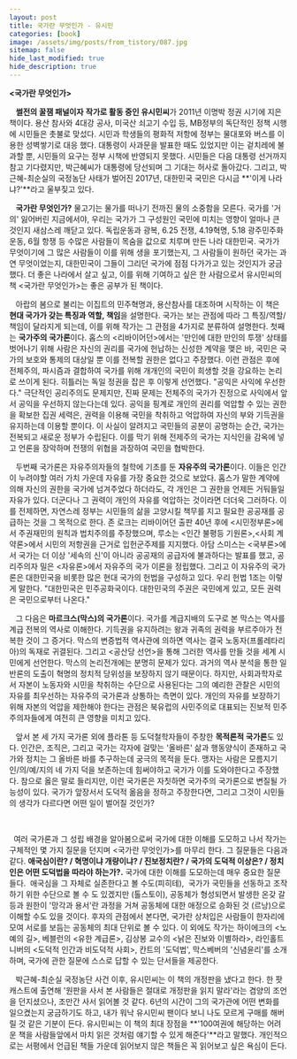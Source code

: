 ```yaml
---
layout: post
title: 국가란 무엇인가 - 유시민
categories: [book]
image: /assets/img/posts/from_tistory/087.jpg
sitemap: false
hide_last_modified: true
hide_description: true
---
```


  


  


**<국가란 무엇인가\>**

  


   **썰전의 꿀잼 패널이자** **작가로 활동 중인 유시민씨**가 2011년 이명박 정권 시기에 지은 책이다. 용산 참사와 4대강 공사, 미국산 쇠고기 수입 등, MB정부의 독단적인 정책 시행에 시민들은 촛불로 맞섰다. 시민과 학생들의 평화적 저항에 정부는 물대포와 버스를 이용한 성벽쌓기로 대응 했다. 대통령이 사과문을 발표한 때도 있었지만 이는 겉치레에 불과할 뿐, 시민들의 요구는 정부 시책에 반영되지 못했다. 시민들은 다음 대통령 선거까지 참고 기다렸지만, 박근혜씨가 대통령에 당선되며 그 기대는 허사로 돌아갔다. 그리고, 박근혜-최순실의 국정농단 사태가 벌어진 2017년, 대한민국 국민은 다시금 **'이게 나라냐?'**라고 울부짖고 있다. 

  


   **국가란 무엇인가?** 물고기는 물가를 떠나기 전까진 물의 소중함을 모른다. 국가를 '거의' 잃어버린 지금에서야, 우리는 국가가 그 구성원인 국민에 미치는 영향이 얼마나 큰 것인지 새삼스레 깨닫고 있다. 독립운동과 광복, 6.25 전쟁, 4.19혁명, 5.18 광주민주화운동, 6월 항쟁 등 수많은 사람들이 목숨을 값으로 치루며 만든 나라 대한민국. 국가가 무엇이기에 그 많은 사람들이 이를 위해 생을 포기했는지, 그 사람들이 원하던 국가는 과연 무엇이었는지, 대한민국이 그들이 그리던 국가에 점점 다가가고 있는 것인지가 궁금했다. 더 좋은 나라에서 살고 싶고, 이를 위해 기여하고 싶은 한 사람으로서 유시민씨의 책 <국가란 무엇인가\>는 좋은 공부가 된 책이다.

  


   아랍의 봄으로 불리는 이집트의 민주혁명과, 용산참사를 대조하며 시작하는 이 책은 **현대 국가가 갖는 특징과 역할, 책임**을 설명한다. 국가는 보는 관점에 따라 그 특징/역할/책임이 달라지게 되는데, 이를 위해 작가는 그 관점을 4가지로 분류하여 설명한다. 첫째는 **국가주의 국가론**이다. 홉스의 <리바이어던\>에서는 '만인에 대한 만인의 투쟁' 상태를 벗어나기 위해 사람은 자신의 권리를 국가에 헌납하는 신성한 계약을 맺은 바, 국민은 국가의 보호와 통제의 대상일 뿐 이를 전복할 권한은 없다고 주장했다. 이런 관점은 후에 전체주의, 파시즘과 결합하여 국가를 위해 개개인의 국민이 희생할 것을 강요하는 논리로 쓰이게 된다. 히틀러는 독일 정권을 잡은 후 이렇게 선언했다. "공익은 사익에 우선한다." 극단적인 공리주의도 문제지만, 진짜 문제는 전체주의 국가가 진정으로 사익에서 앞서 공익을 우선하지 않는다는데 있다. 공익을 핑계로 개인의 권리를 억압할 수 있는 권한을 확보한 집권 세력은, 권력을 이용해 국민을 착취하고 억압하여 자신의 부와 기득권을 유지하는데 이용할 뿐이다. 이 사실이 알려지고 국민들의 공분이 공명하는 순간, 국가는 전복되고 새로운 정부가 수립된다. 이를 막기 위해 전제주의 국가는 지식인을 감옥에 넣고 언론을 장악하며 전쟁의 위협을 과장하여 국민을 협박한다.

  


   두번째 국가론은 자유주의자들의 철학에 기초를 둔 **자유주의 국가론**이다. 이들은 인간이 누려야할 여러 가치 가운데 자유를 가장 중요한 것으로 보았다. 홉스가 말한 계약에 의해 자신의 권한을 국가에 넘겨주었다 하더라도, 각 개인은 그 권한을 언제든 거둬들일 자유가 있다. 더군다나 그 권력이 개인의 자유를 억압하는 것이라면 더더욱 그러하다. 이를 전제하면, 자연스레 정부는 시민들의 삶을 고양시킬 책무를 지고 필요한 공공재를 공급하는 것을 그 목적으로 한다. 존 로크는 리바이어던 출판 40년 후에 <시민정부론\>에서 주권재민의 원칙과 법치주의를 주장했으며, 루소는 <인간 불평등 기원론\>,<사회 계약론\>에서 시민의 저항권을 근거로 입헌군주제를 지지했다. 아담 스미스는 <국부론\>에서 국가는 더 이상 '세속의 신'이 아니라 공공재의 공급자에 불과하다는 발표를 했고, 공리주의자 밀은 <자유론\>에서 자유주의 국가 이론을 정립했다. 그리고 이 자유주의 국가론은 대한민국을 비롯한 많은 현대 국가의 헌법을 구성하고 있다. 우리 헌법 1조는 이렇게 말한다. "대한민국은 민주공화국이다. 대한민국의 주권은 국민에게 있고, 모든 권력은 국민으로부터 나온다."

  


   그 다음은 **마르크스(막스)의 국가론**이다. 국가를 계급지배의 도구로 본 막스는 역사를 계급 전복의 역사로 이해한다. 기득권을 유지하려는 왕과 귀족의 권력을 부르주아가 전복한 것이 그 증거다. 막스의 변증법적 역사관에 의하면 역사는 결국 노동자(프롤레타리아)의 독재로 귀결된다. 그리고 <공산당 선언\>을 통해 그러한 역사를 만들 것을 세계 시민에게 선언한다. 막스의 논리전개에는 분명히 문제가 있다. 과거의 역사 분석을 통한 일반론의 도출이 혁명의 정치적 당위성을 보장하지 않기 때문이다. 하지만, 사회과학자로서 자본이 노동자와 시민을 착취하는 수단으로 사용된다는 그의 예리한 관찰은 시민의 자유를 최우선하는 자유주의 국가론과 상통하는 측면이 있다. 개인의 자유를 보장하기 위해 자본의 억압을 제한해야 한다는 관점은 북유럽의 사민주의로 대표되는 진보적 민주주의자들에게 여전히 큰 영향을 미치고 있다.

  


   앞서 본 세 가지 국가론 외에 플라톤 등 도덕철학자들이 주창한 **목적론적 국가론**도 있다. 인간은, 조직은, 그리고 국가는 각자에 걸맞는 '올바른' 삶과 행동양식이 존재하고 국가와 정치는 그 올바른 바를 추구하는데 궁극의 목적을 둔다. 맹자는 사람은 모름지기 인/의/예/지의 네 가지 덕을 보존하는데 힘써야하고 국가가 이를 도와야한다고 주장했다. 참으로 옳은 말로 들리지만, 이런 국가론은 자칫하면 국가주의 국가론으로 변질될 가능성이 있다. 국가가 앞장서서 도덕적 옮음을 정하고 주장한다면, 그리고 그것이 시민들의 생각가 다르다면 어떤 일이 벌어질 것인가?

  


    

  여러 국가론과 그 성립 배경을 알아봄으로써 국가에 대한 이해를 도모하고 나서 작가는 구체적인 몇 가지 질문을 던지며 <국가란 무엇인가\>를 마무리 한다. 그 질문들은 다음과 같다. **애국심이란? / 혁명이냐 개량이냐? / 진보정치란? / 국가의 도덕적 이상은? / 정치인은 어떤 도덕법을 따라야 하는가?.** 국가에 대한 이해를 도모하는데 매우 중요한 질문들다.  애국심을 그 자체로 실존한다고 볼 수도(피히테),  국가가 국민들을 선동하고 조작하기 위한 수단으로 볼 수 도 있겠지만 (톨스토이), 공동체가 형성되면서 발생한 온갖 갈등과 원한이 '망각과 용서'란 과정을 거쳐 공동체에 대한 애정으로 승화된 것 (르낭)으로 이해할 수도 있을 것이다. 후자의 관점에서 본다면, 국가란 상처입은 사람들이 한자리에 모여 서로를 보듬는 공동체의 최대 단위로 볼 수 있다. 이 외에도 작가는 하이에크의 <노예의 길\>, 베블런의 <유한 계급론\>, 김상봉 교수의 <낡은 진보와 이별하라\>, 라인홀트 니버의 <도덕적 인간과 비도덕적 사회\>, 칸트의 '도덕법', 막스베버의 '신념윤리'를 소개하며, 국가에 관한 질문에 스스로 답할 수 있는 단서들을 제공한다. 

  


   박근혜-최순실 국정농단 사건 이후, 유시민씨는 이 책의 개정판을 냈다고 한다. 한 팟캐스트에 출연해 '원판을 사서 본 사람들은 절대로 개정판을 읽지 말라'라는 겸양의 조언을 던지셨으나, 조만간 사서 읽어볼 것 같다. 6년의 시간이 그의 국가관에 어떤 변화를 일으켰는지 궁금하기도 하고, 내가 워낙 유시민씨 팬이다 보니 나도 모르게 구매를 해버릴 것 같은 기분이 든다. 유시민씨는 이 책의 최대 장점을 **'100여권에 해당하는 어려운 책을 사람들앞에서 마치 읽은 것처럼 얘기할 수 있게 해준다'**라고 말했다. 개인적으로는 서평에서 언급된 책들 가운데 읽어보지 않은 책들은 꼭 읽어보고 싶은 욕심이 든다.

  


  


  


  


  


  


